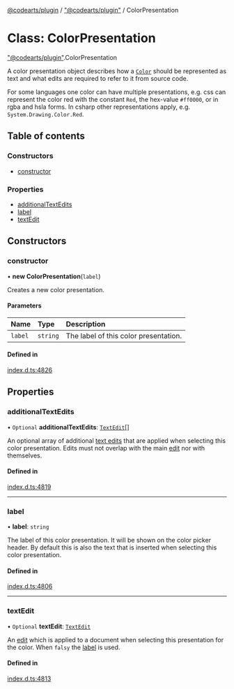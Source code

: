 [@codearts/plugin](../README.md) / ["@codearts/plugin"](../modules/_codearts_plugin_.md) / ColorPresentation

# Class: ColorPresentation

["@codearts/plugin"](../modules/_codearts_plugin_.md).ColorPresentation

A color presentation object describes how a [`Color`](codearts_plugin_.Color.md) should be represented as text and what
edits are required to refer to it from source code.

For some languages one color can have multiple presentations, e.g. css can represent the color red with
the constant `Red`, the hex-value `#ff0000`, or in rgba and hsla forms. In csharp other representations
apply, e.g. `System.Drawing.Color.Red`.

## Table of contents

### Constructors

- [constructor](codearts_plugin_.ColorPresentation.md#constructor)

### Properties

- [additionalTextEdits](codearts_plugin_.ColorPresentation.md#additionaltextedits)
- [label](codearts_plugin_.ColorPresentation.md#label)
- [textEdit](codearts_plugin_.ColorPresentation.md#textedit)

## Constructors

### constructor

• **new ColorPresentation**(`label`)

Creates a new color presentation.

#### Parameters

| Name | Type | Description |
| :------ | :------ | :------ |
| `label` | `string` | The label of this color presentation. |

#### Defined in

[index.d.ts:4826](https://github.com/huaweicloud/cloudide-plugin-api/blob/03b481c/index.d.ts#L4826)

## Properties

### additionalTextEdits

• `Optional` **additionalTextEdits**: [`TextEdit`](codearts_plugin_.TextEdit.md)[]

An optional array of additional [text edits](codearts_plugin_.TextEdit.md) that are applied when
selecting this color presentation. Edits must not overlap with the main [edit](codearts_plugin_.ColorPresentation.md#textedit) nor with themselves.

#### Defined in

[index.d.ts:4819](https://github.com/huaweicloud/cloudide-plugin-api/blob/03b481c/index.d.ts#L4819)

___

### label

• **label**: `string`

The label of this color presentation. It will be shown on the color
picker header. By default this is also the text that is inserted when selecting
this color presentation.

#### Defined in

[index.d.ts:4806](https://github.com/huaweicloud/cloudide-plugin-api/blob/03b481c/index.d.ts#L4806)

___

### textEdit

• `Optional` **textEdit**: [`TextEdit`](codearts_plugin_.TextEdit.md)

An [edit](codearts_plugin_.TextEdit.md) which is applied to a document when selecting
this presentation for the color.  When `falsy` the [label](codearts_plugin_.ColorPresentation.md#label)
is used.

#### Defined in

[index.d.ts:4813](https://github.com/huaweicloud/cloudide-plugin-api/blob/03b481c/index.d.ts#L4813)
